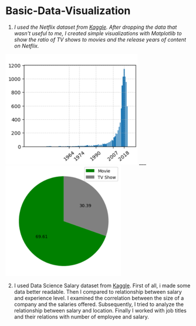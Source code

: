 # Basic-Data-Visualization

1. *I used the Netflix dataset from [Kaggle](https://www.kaggle.com/datasets/shivamb/netflix-shows/data). After dropping the data that wasn't useful to me, I created simple visualizations with Matplotlib to show the ratio of TV shows to movies and the release years of content on Netflix.*

  <img src="https://github.com/ackrbulut11/Basic-Data-Visualization/blob/main/images/Release-years.png" width="360"> ___	<img src="https://github.com/ackrbulut11/Basic-Data-Visualization/blob/main/images/ratio-of-movie-series.png" width="314"> 

2. I used Data Science Salary dataset from [Kaggle](https://www.kaggle.com/datasets/arnabchaki/data-science-salaries-2023). First of all, i made some data better readable. Then I compared to relationship between salary and experience level. I examined the correlation between the size of a company and the salaries offered. Subsequently, I tried to analyze the relationship between salary and location. Finally I worked with job titles and their relations with number of employee and salary.

  


